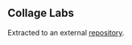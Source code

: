 ## Collage Labs

Extracted to an external [repository](https://github.com/MislavJaksic/College-Labs).
